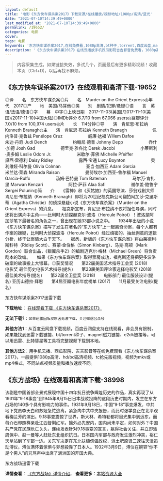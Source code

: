 ```yaml
---
layout: default
title: '电影《东方快车谋杀案2017》下载资源/在线播放/视频地址/1080p/高清/蓝光'
date: "2021-07-10T14:39:49+0800"
last_modified_at: "2021-07-10T14:39:49+0800"
permalink: /19652/
categories: 电影
cover:
tags: 电影
keywords: '东方快车谋杀案2017,在线免费看,1080p高清,bt种子,torrent,百度云盘,magnet,磁力链,迅雷下载资源'
description: '《东方快车谋杀案2017》在线云播放手机西瓜影院吉吉影音免费看，1080p高清bd/hd未删减完整版和tc抢先枪版，mkv/mp4格式，附带bt/torrent种子、magnet/磁力链、百度云盘、网盘资源迅雷下载链接'
---
```


>内容采集生成，如果链接失效，多试几个，页面最后有更多精彩视频！收藏本页（Ctrl+D)，以后再找不麻烦。


## 《东方快车谋杀案2017》在线观看和高清下载-19652

◎译　　名　东方快车谋杀案◎片　　名　Murder on the Orient Express◎年　　代　2017◎产　　地　美国/马耳他◎类　　别　剧情/犯罪/悬疑◎语　　言　英语/法语/德语◎字　　幕　中字◎上映日期　2017-11-03(英国)/2017-11-10(美国)/2017-11-10(中国大陆)◎IMDb评分 6.7/10 from 67,066 users◎豆瓣评分　7.0/10 from 100,974 users◎片　　长　114分钟◎导　　演　肯尼思·布拉纳 Kenneth Branagh◎主　　演　肯尼思·布拉纳 Kenneth Branagh　　　　　　佩内洛普·克鲁兹 Penélope Cruz　　　　　　威廉·达福 Willem Dafoe　　　　　　朱迪·丹奇 Judi Dench　　　　　　约翰尼·德普 Johnny Depp　　　　　　乔什·加德 Josh Gad　　　　　　德里克·雅各比 Derek Jacobi　　　　　　小莱斯利·奥多姆 Leslie Odom Jr.　　　　　　米歇尔·菲佛 Michelle Pfeiffer　　　　　　黛西·雷德利 Daisy Ridley　　　　　　露西·宝通 Lucy Boynton　　　　　　奥利维娅·科尔曼 Olivia Colman　　　　　　亚当·加西亚 Adam Garcia　　　　　　米兰达·莱森 Miranda Raison　　　　　　曼努埃尔·加西亚-鲁尔福 Manuel Garcia-Rulfo　　　　　　汤姆·巴特曼 Tom Bateman　　　　　　马尔万·肯扎里 Marwan Kenzari　　　　　　阿拉·萨菲 Alaa Safi　　　　　　谢尔盖·鲍鲁宁 Sergei Polunin◎简　　介　　《雷神》和《灰姑娘》的英国导演、莎翁戏剧大师肯尼思·布拉纳（Kenneth Branagh）即将为20世纪福克斯公司翻拍阿加莎·克里斯蒂（Agatha Christie）的侦探悬疑小说《东方快车谋杀案》（Murder on the Orient Express）的消息。　　福克斯宣布，肯尼思·布拉纳不仅将担任导演，同时还将出演片中主角——比利时大侦探赫克尔·波洛（Hercule Poirot）！波洛是阿加莎笔下最著名的角色之一，曾出现在她33部小说之中。　　1934年出版的小说《东方快车谋杀案》描写了发生在著名的“东方快车”上一起离奇命案，每个人都有作案的嫌疑，比利时大侦探波洛（Hercule Poirot）经过缜密的、抽丝剥茧的逻辑分析，终于让案情大白于天下。　　据悉，新版的《东方快车谋杀案》将由莱德利·斯科特（Ridley Scott）、赛蒙·金伯格（Simon Kinberg）、马克·高顿（Mark Gordon）联合出品，《银翼杀手2》的编剧迈克尔·格林（Michael Green）将负责剧本的改编。　　如果《东方快车谋杀案》取得票房成功，福克斯还将把更多波洛破案的故事搬上大银幕。◎获奖情况　　第22届美国艺术指导工会奖 (2018)　　电影奖 最佳历史电影艺术指导(提名)　　第23届美国评论家选择电影奖 (2018)　　最佳美术指导(提名)　　第22届金卫星奖 (2018)　　电影部门 最佳服装设计(提名) 亚历山德拉·拜恩　　第4届豆瓣电影年度榜单 (2017)　　11月最受关注电影(提名)


东方快车谋杀案2017迅雷下载

**下载地址**： [在线观看下载 《东方快车谋杀案2017》](https://www.993dy.com//vod-detail-id-29171.html) 


**无法下载?**：`如果迅雷因版权原因无法下载，关注微信公众号 `

**其他方法1**：从百度云网盘下载视频，百度云网盘支持在线观看，非会员有限制，如果能找到迅雷下载链接、bt/torrent种子、magnet磁力链接、e2dk链接等，可以用迅雷、比特彗星等工具将完整视频下载到本地。

**其他方法2**：用手机云播、西瓜影院、吉吉影音等在线免费观看《东方快车谋杀案2017》，一般提供1080p高清、hd/bd高清视频、tc抢先版视频，视频为mkv或mp4格式，不同站点视频质量和播放速度不同。


## 《东方战场》在线观看和高清下载-38998

该剧是中国首部全景式展现中国十四年抗日战争辉煌历史的作品，真实再现了从1931年“9·18事变”到1945年8月15日日本战败投降的这段历史时期内，发生在东方战场的140多个具有影响力的事件。1931年9月18日，中国“9·18”事变爆发，中共地下党员李天白和苏娅急忙逃离，紧急向中共中央报告，而此时张学良正在北平观看梅兰芳的演出。9.18事变震惊了世界，斯大林、希特勒都将目光集中到远东，而蒋介石却照样亲赴江西督剿红军。攘外必先安内，国内尚未平定，如何对外？中国共产党在民族危亡关头，连续发表针对9.18事变的宣言，赢得社会关注，并立即派周保中、赵一曼等人赶赴东北组织抗日。日本国内军部与政府发生激烈冲突，裕仁天皇站到了军部一边。关东军决定在东北扶植傀儡政权，派土肥原贤二速往天津策动溥仪。溥仪满怀着惊惧与梦想投靠了日本人。1932年3月9日，溥仪在婉容“你不是个男人”的咒骂声中出席了满洲国的开国大典。


东方战场迅雷下载

**详情查看**： [《东方战场》详情介绍](/movie/38998/)， **查看更多**：[本站资源大全](/movie/t/all/)

